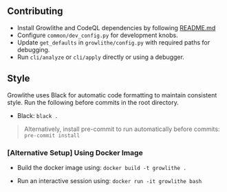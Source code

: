 ## Contributing
- Install Growlithe and CodeQL dependencies by following [README.md](/README.md)
- Configure `common/dev_config.py` for development knobs.
- Update `get_defaults` in `growlithe/config.py` with required paths for debugging.
- Run `cli/analyze` or `cli/apply` directly or using a debugger.

## Style
Growlithe uses Black for automatic code formatting to maintain consistent style.
Run the following before commits in the root directory.
- Black: `black .`

> Alternatively, install pre-commit to run automatically before commits:
`pre-commit install`

### [Alternative Setup] Using Docker Image
- Build the docker image using:
`docker build -t growlithe .`

- Run an interactive session using:
`docker run -it growlithe bash`